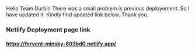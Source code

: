 Hello Team Durbin
There was a small problem is previous deployement. So I have updated it. Kindly find updated link below.
Thank you.

### Netlify Deployment page link

#### https://fervent-minsky-803bd0.netlify.app/
